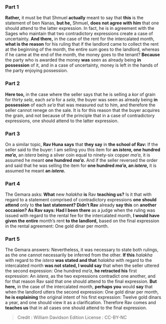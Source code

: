 
### Part 1
<b>Rather,</b> it must be that Shmuel <b>actually</b> meant to say that <b>this</b> is the statement of ben Nanas, <b>but he,</b> Shmuel, <b>does not agree with him</b> that one should attend to the latter expression. In fact, he is in agreement with the Sages who maintain that two contradictory expressions create a case of uncertainty. <b>And there,</b> in the case of the rent for the intercalated month, <b>what is the reason</b> for his ruling that if the landlord came to collect the rent at the beginning of the month, the entire sum goes to the landlord, whereas if he came at the end of the month, the money goes to the tenant? <b>Because</b> the party who is awarded the money <b>was</b> seen as already being <b>in possession</b> of it, and in a case of uncertainty, money is left in the hands of the party enjoying possession.

### Part 2
<b>Here too,</b> in the case where the seller says that he is selling a <i>kor</i> of grain for thirty <i>sela</i>, each <i>se’a</i> for a <i>sela</i>, the buyer was seen as already being <b>in possession</b> of each <i>se’a</i> that was measured out to him, and therefore the seller cannot renege on the sale. It is for this reason that the buyer acquires the grain, and not because of the principle that in a case of contradictory expressions, one should attend to the latter expression.

### Part 3
On a similar topic, <b>Rav Huna says</b> that <b>they say</b> in <b>the school of Rav:</b> If the seller said to the buyer: I am selling you this item for <b>an <i>istera</i>, one hundred <i>ma’a</i>,</b> an <i>istera</i> being a silver coin equal to ninety-six copper <i>ma’a</i>, it is assumed he meant <b>one hundred <i>ma’a</i>.</b> And if the seller reversed the order and said that he was selling the item for <b>one hundred <i>ma’a</i>, an <i>istera</i>,</b> it is assumed he meant <b>an <i>istera</i>.</b>

### Part 4
The Gemara asks: <b>What</b> new <i>halakha</i> <b>is</b> Rav <b>teaching us?</b> Is it that with regard to a statement comprised of contradictory expressions <b>one should attend</b> only to <b>the last statement? Didn’t Rav</b> already <b>say this</b> on <b>another occasion? As Rav says: Had I been there</b> as a judge when the ruling was issued with regard to the rental fee for the intercalated month, <b>I would have given the entire</b> month’s rent <b>to the landlord,</b> based on the final expression in the rental agreement: One gold dinar per month.

### Part 5
The Gemara answers: Nevertheless, it was necessary to state both rulings, as the one cannot necessarily be inferred from the other. <b>If this</b> <i>halakha</i> with regard to the <i>istera</i> <b>was stated and that</b> <i>halakha</i> with regard to the intercalated month <b>was not stated, I would say</b> that when the seller uttered the second expression: One hundred <i>ma’a</i>, <b>he retracted his</b> first expression: An <i>istera</i>, as the two expressions contradict one another, and for that reason Rav said that one should attend to the final expression. <b>But here,</b> in the case of the intercalated month, <b>perhaps you</b> would <b>say</b> that when the landlord utters the second expression: One gold dinar per month, <b>he is explaining</b> the original intent of his first expression: Twelve gold dinars a year, and one should view it as a clarification. Therefore Rav comes and <b>teaches us</b> that in all cases one should attend to the final expression.

>Credit : William Davidson Edition
>License : CC-BY-NC
